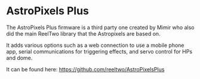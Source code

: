 # AstroPixels Plus

The AstroPixels Plus firmware is a third party one created by Mimir who also did the main ReelTwo library that the Astropixels are based on. 

It adds various options such as a web connection to use a mobile phone app, serial communications for triggering effects, and servo control for HPs and dome.

It can be found here: https://github.com/reeltwo/AstroPixelsPlus

